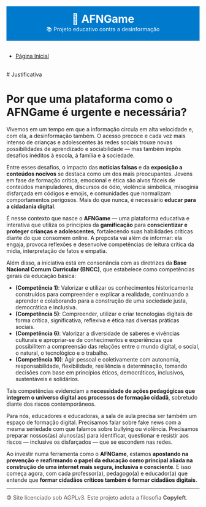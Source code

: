 <div style="text-align: center; padding: 1rem; background-color: #007ACC; color: white;">
<h1 style="margin: 0;">🧠 AFNGame</h1>
<p style="margin: 0;">📚 Projeto educativo contra a desinformação</p>
</div>
<br />

- [Página Inicial](index.md)

<br />
# Justificativa

# Por que uma plataforma como o AFNGame é urgente e necessária?

Vivemos em um tempo em que a informação circula em alta velocidade e, com ela, a desinformação também. O acesso precoce e cada vez mais intenso de crianças e adolescentes às redes sociais trouxe novas possibilidades de aprendizado e sociabilidade — mas também impôs desafios inéditos à escola, à família e à sociedade.

Entre esses desafios, o impacto das **notícias falsas** e da **exposição a conteúdos nocivos** se destaca como um dos mais preocupantes. Jovens em fase de formação crítica, emocional e ética são alvos fáceis de conteúdos manipuladores, discursos de ódio, violência simbólica, misoginia disfarçada em códigos e emojis, e comunidades que normalizam comportamentos perigosos. Mais do que nunca, é necessário **educar para a cidadania digital**.

É nesse contexto que nasce o **AFNGame** — uma plataforma educativa e interativa que utiliza os princípios da **gamificação** para **conscientizar e proteger crianças e adolescentes**, fortalecendo suas habilidades críticas diante do que consomem online. A proposta vai além de informar: ela engaja, provoca reflexões e desenvolve competências de leitura crítica da mídia, interpretação de fatos e empatia.

Além disso, a iniciativa está em consonância com as diretrizes da **Base Nacional Comum Curricular (BNCC)**, que estabelece como competências gerais da educação básica:

- **(Competência 1)**: Valorizar e utilizar os conhecimentos historicamente construídos para compreender e explicar a realidade, continuando a aprender e colaborando para a construção de uma sociedade justa, democrática e inclusiva.
- **(Competência 5)**: Compreender, utilizar e criar tecnologias digitais de forma crítica, significativa, reflexiva e ética nas diversas práticas sociais.
- **(Competência 6)**: Valorizar a diversidade de saberes e vivências culturais e apropriar-se de conhecimentos e experiências que possibilitem a compreensão das relações entre o mundo digital, o social, o natural, o tecnológico e o trabalho.
- **(Competência 10)**: Agir pessoal e coletivamente com autonomia, responsabilidade, flexibilidade, resiliência e determinação, tomando decisões com base em princípios éticos, democráticos, inclusivos, sustentáveis e solidários.

Tais competências evidenciam a **necessidade de ações pedagógicas que integrem o universo digital aos processos de formação cidadã**, sobretudo diante dos riscos contemporâneos.

Para nós, educadores e educadoras, a sala de aula precisa ser também um espaço de formação digital. Precisamos falar sobre fake news com a mesma seriedade com que falamos sobre bullying ou violência. Precisamos preparar nossos(as) alunos(as) para identificar, questionar e resistir aos riscos — inclusive os disfarçados — que se escondem nas redes.

Ao investir numa ferramenta como o **AFNGame**, estamos **apostando na prevenção** e **reafirmando o papel da educação como principal aliada na construção de uma internet mais segura, inclusiva e consciente**. E isso começa agora, com cada professor(a), pedagogo(a) e educador(a) que entende que **formar cidadãos críticos também é formar cidadãos digitais**.
<br />
<hr />
<footer style="font-size: 0.9rem; color: #555;">
<div style="text-align: left;">🄯 Site licenciado sob AGPLv3. Este projeto adota a filosofia <strong>Copyleft</strong>.</div>
</footer>
